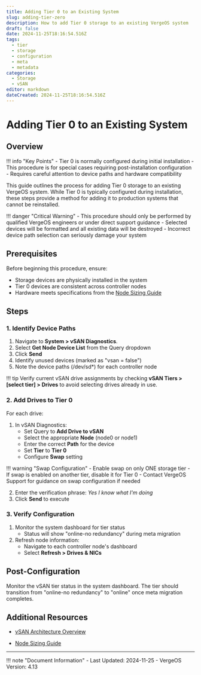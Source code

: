 ```yaml
---
title: Adding Tier 0 to an Existing System
slug: adding-tier-zero
description: How to add Tier 0 storage to an existing VergeOS system
draft: false
date: 2024-11-25T18:16:54.516Z
tags:
  - tier
  - storage
  - configuration
  - meta
  - metadata
categories:
  - Storage
  - vSAN
editor: markdown
dateCreated: 2024-11-25T18:16:54.516Z
---
```


# Adding Tier 0 to an Existing System

## Overview

!!! info "Key Points"
    - Tier 0 is normally configured during initial installation
    - This procedure is for special cases requiring post-installation configuration
    - Requires careful attention to device paths and hardware compatibility

This guide outlines the process for adding Tier 0 storage to an existing VergeOS system. While Tier 0 is typically configured during installation, these steps provide a method for adding it to production systems that cannot be reinstalled.

!!! danger "Critical Warning"
    - This procedure should only be performed by qualified VergeOS engineers or under direct support guidance
    - Selected devices will be formatted and all existing data will be destroyed
    - Incorrect device path selection can seriously damage your system

## Prerequisites

Before beginning this procedure, ensure:

- Storage devices are physically installed in the system
- Tier 0 devices are consistent across controller nodes
- Hardware meets specifications from the [Node Sizing Guide](/implementation-guide/sizing/)

## Steps

### 1. Identify Device Paths

1. Navigate to **System > vSAN Diagnostics**.
2. Select **Get Node Device List** from the Query dropdown
3. Click **Send**
4. Identify unused devices (marked as "vsan = false")
5. Note the device paths (/dev/sd*) for each controller node

!!! tip 
    Verify current vSAN drive assignments by checking **vSAN Tiers > [select tier] > Drives** to avoid selecting drives already in use.

### 2. Add Drives to Tier 0

For each drive:

1. In vSAN Diagnostics:
    - Set Query to **Add Drive to vSAN**
    - Select the appropriate **Node** (node0 or node1)
    - Enter the correct **Path** for the device
    - Set **Tier** to **Tier 0**
    - Configure **Swap** setting

!!! warning "Swap Configuration"
    - Enable swap on only ONE storage tier
    - If swap is enabled on another tier, disable it for Tier 0
    - Contact VergeOS Support for guidance on swap configuration if needed

2. Enter the verification phrase: *Yes I know what I'm doing*
3. Click **Send** to execute

### 3. Verify Configuration

1. Monitor the system dashboard for tier status
   - Status will show "online-no redundancy" during meta migration
2. Refresh node information:
   - Navigate to each controller node's dashboard
   - Select **Refresh > Drives & NICs**

## Post-Configuration

Monitor the vSAN tier status in the system dashboard. The tier should transition from "online-no redundancy" to "online" once meta migration completes.

## Additional Resources

- [vSAN Architecture Overview](/product-guide/storage/vsan-architecture)
<!--- [Storage Management](/product-guide/storage/) -->
- [Node Sizing Guide](/implementation-guide/sizing/)

---

!!! note "Document Information"
    - Last Updated: 2024-11-25
    - VergeOS Version: 4.13
